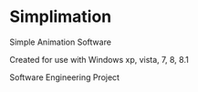 Simplimation
============

Simple Animation Software

Created for use with Windows xp, vista, 7, 8, 8.1

Software Engineering Project

